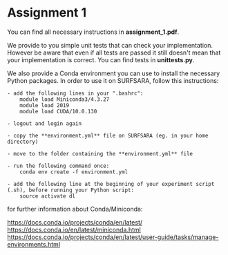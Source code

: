 # Assignment 1

 You can find all necessary instructions in **assignment_1.pdf**.

 We provide to you simple unit tests that can check your implementation. However be aware that even if all tests are passed it still doesn't mean that your implementation is correct. You can find tests in **unittests.py**. 
 
 

 We also provide a Conda environment you can use to install the necessary Python packages. 
 In order to use it on SURFSARA, follow this instructions:
 
    - add the following lines in your ".bashrc":
        module load Miniconda3/4.3.27
        module load 2019
        module load CUDA/10.0.130
    
    - logout and login again
    
    - copy the **environment.yml** file on SURFSARA (eg. in your home directory)
    
    - move to the folder containing the **environment.yml** file
    
    - run the following command once:
        conda env create -f environment.yml

    - add the following line at the beginning of your experiment script (.sh), before running your Python script:
        source activate dl
    
for further information about Conda/Miniconda:

https://docs.conda.io/projects/conda/en/latest/
https://docs.conda.io/en/latest/miniconda.html
https://docs.conda.io/projects/conda/en/latest/user-guide/tasks/manage-environments.html
